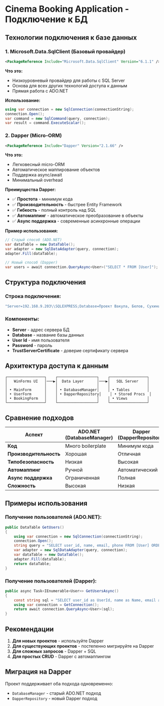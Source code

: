 # Cinema Booking Application - Подключение к БД

## Технологии подключения к базе данных

### 1. **Microsoft.Data.SqlClient** (Базовый провайдер)
```xml
<PackageReference Include="Microsoft.Data.SqlClient" Version="6.1.1" />
```

**Что это:**
- Низкоуровневый провайдер для работы с SQL Server
- Основа для всех других технологий доступа к данным
- Прямая работа с ADO.NET

**Использование:**
```csharp
using var connection = new SqlConnection(connectionString);
connection.Open();
var command = new SqlCommand(query, connection);
var result = command.ExecuteScalar();
```

### 2. **Dapper** (Micro-ORM)
```xml
<PackageReference Include="Dapper" Version="2.1.66" />
```

**Что это:**
- Легковесный micro-ORM
- Автоматическое маппирование объектов
- Поддержка async/await
- Минимальный overhead

**Преимущества Dapper:**
- ✅ **Простота** - минимум кода
- ✅ **Производительность** - быстрее Entity Framework
- ✅ **Гибкость** - полный контроль над SQL
- ✅ **Автомаппинг** - автоматическое преобразование в объекты
- ✅ **Async поддержка** - современные асинхронные операции

**Пример использования:**
```csharp
// Старый способ (ADO.NET)
var dataTable = new DataTable();
var adapter = new SqlDataAdapter(query, connection);
adapter.Fill(dataTable);

// Новый способ (Dapper)
var users = await connection.QueryAsync<User>("SELECT * FROM [User]");
```

## Структура подключения

### Строка подключения:
```csharp
"Server=192.168.9.203\\SQLEXPRESS;Database=Проект Вакула, Белов, Сухинин;User Id=student1;Password=123456;TrustServerCertificate=true;"
```

### Компоненты:
- **Server** - адрес сервера БД
- **Database** - название базы данных
- **User Id** - имя пользователя
- **Password** - пароль
- **TrustServerCertificate** - доверие сертификату сервера

## Архитектура доступа к данным

```
┌─────────────────┐    ┌──────────────────┐    ┌─────────────────┐
│   WinForms UI   │───▶│  Data Layer      │───▶│   SQL Server    │
│                 │    │                  │    │                 │
│ • MainForm      │    │ • DatabaseManager│    │ • Tables        │
│ • UserForm      │    │ • DapperRepository│    │ • Stored Procs  │
│ • BookingForm   │    │                  │    │ • Views         │
└─────────────────┘    └──────────────────┘    └─────────────────┘
```

## Сравнение подходов

| Аспект | ADO.NET (DatabaseManager) | Dapper (DapperRepository) |
|--------|---------------------------|----------------------------|
| **Код** | Много boilerplate | Минимум кода |
| **Производительность** | Хорошая | Отличная |
| **Типобезопасность** | Низкая | Высокая |
| **Автомаппинг** | Ручной | Автоматический |
| **Async поддержка** | Ограниченная | Полная |
| **Сложность** | Высокая | Низкая |

## Примеры использования

### Получение пользователей (ADO.NET):
```csharp
public DataTable GetUsers()
{
    using var connection = new SqlConnection(connectionString);
    connection.Open();
    string query = "SELECT user_id, name, email, phone FROM [User] ORDER BY name";
    var adapter = new SqlDataAdapter(query, connection);
    var dataTable = new DataTable();
    adapter.Fill(dataTable);
    return dataTable;
}
```

### Получение пользователей (Dapper):
```csharp
public async Task<IEnumerable<User>> GetUsersAsync()
{
    const string sql = "SELECT user_id as UserId, name as Name, email as Email, phone as Phone FROM [User] ORDER BY name";
    using var connection = GetConnection();
    return await connection.QueryAsync<User>(sql);
}
```

## Рекомендации

1. **Для новых проектов** - используйте Dapper
2. **Для существующих проектов** - постепенно мигрируйте на Dapper
3. **Для сложных запросов** - Dapper + SQL
4. **Для простых CRUD** - Dapper с автомаппингом

## Миграция на Dapper

Проект поддерживает оба подхода одновременно:
- `DatabaseManager` - старый ADO.NET подход
- `DapperRepository` - новый Dapper подход

